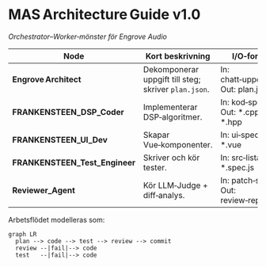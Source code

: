 # MAS Architecture Guide v1.0
*Orchestrator–Worker‑mönster för Engrove Audio*

| Node | Kort beskrivning | I/O‑format |
|------|-----------------|------------|
| **Engrove Architect** | Dekomponerar uppgift till steg; skriver `plan.json`. | In: chatt‑uppdrag · Out: plan.json |
| **FRANKENSTEEN_DSP_Coder** | Implementerar DSP‑algoritmer. | In: kod‑spec · Out: *.cpp, *.hpp |
| **FRANKENSTEEN_UI_Dev** | Skapar Vue‑komponenter. | In: ui‑spec · Out: *.vue |
| **FRANKENSTEEN_Test_Engineer** | Skriver och kör tester. | In: src‑lista · Out: *.spec.js |
| **Reviewer_Agent** | Kör LLM‑Judge + diff‑analys. | In: patch‑set · Out: review‑report.md |

Arbetsflödet modelleras som:

```mermaid
graph LR
  plan --> code --> test --> review --> commit
  review --|fail|--> code
  test   --|fail|--> code

